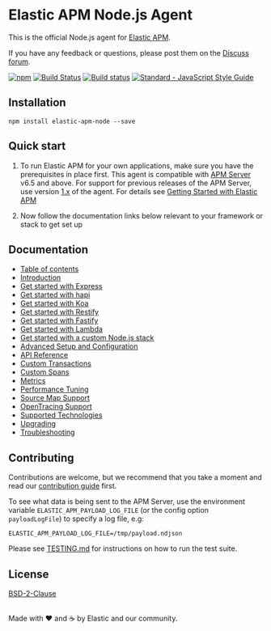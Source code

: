 # Elastic APM Node.js Agent

This is the official Node.js agent for [Elastic APM](https://www.elastic.co/solutions/apm).

If you have any feedback or questions,
please post them on the [Discuss forum](https://discuss.elastic.co/c/apm).

[![npm](https://img.shields.io/npm/v/elastic-apm-node.svg)](https://www.npmjs.com/package/elastic-apm-node)
[![Build Status](https://apm-ci.elastic.co/buildStatus/icon?job=apm-agent-nodejs%2Fapm-agent-nodejs-mbp%2F3.x)](https://apm-ci.elastic.co/job/apm-agent-nodejs/job/apm-agent-nodejs-mbp/job/3.x/)
[![Build status](https://travis-ci.org/elastic/apm-agent-nodejs.svg?branch=3.x)](https://travis-ci.org/elastic/apm-agent-nodejs)
[![Standard - JavaScript Style Guide](https://img.shields.io/badge/code%20style-standard-brightgreen.svg?style=flat)](https://github.com/standard/standard)

## Installation

```
npm install elastic-apm-node --save
```

## Quick start

1. To run Elastic APM for your own applications,
   make sure you have the prerequisites in place first.
   This agent is compatible with [APM Server](https://github.com/elastic/apm-server) v6.5 and above.
   For support for previous releases of the APM Server,
   use version [1.x](https://github.com/elastic/apm-agent-nodejs/tree/1.x) of the agent.
   For details see [Getting Started with Elastic APM](https://www.elastic.co/guide/en/apm/get-started)

1. Now follow the documentation links below relevant to your framework or stack to get set up

## Documentation

- [Table of contents](https://www.elastic.co/guide/en/apm/agent/nodejs)
- [Introduction](https://www.elastic.co/guide/en/apm/agent/nodejs/current/intro.html)
- [Get started with Express](https://www.elastic.co/guide/en/apm/agent/nodejs/current/express.html)
- [Get started with hapi](https://www.elastic.co/guide/en/apm/agent/nodejs/current/hapi.html)
- [Get started with Koa](https://www.elastic.co/guide/en/apm/agent/nodejs/current/koa.html)
- [Get started with Restify](https://www.elastic.co/guide/en/apm/agent/nodejs/current/restify.html)
- [Get started with Fastify](https://www.elastic.co/guide/en/apm/agent/nodejs/current/fastify.html)
- [Get started with Lambda](https://www.elastic.co/guide/en/apm/agent/nodejs/current/lambda.html)
- [Get started with a custom Node.js stack](https://www.elastic.co/guide/en/apm/agent/nodejs/current/custom-stack.html)
- [Advanced Setup and Configuration](https://www.elastic.co/guide/en/apm/agent/nodejs/current/advanced-setup.html)
- [API Reference](https://www.elastic.co/guide/en/apm/agent/nodejs/current/api.html)
- [Custom Transactions](https://www.elastic.co/guide/en/apm/agent/nodejs/current/custom-transactions.html)
- [Custom Spans](https://www.elastic.co/guide/en/apm/agent/nodejs/current/custom-spans.html)
- [Metrics](https://www.elastic.co/guide/en/apm/agent/nodejs/current/metrics.html)
- [Performance Tuning](https://www.elastic.co/guide/en/apm/agent/nodejs/current/performance-tuning.html)
- [Source Map Support](https://www.elastic.co/guide/en/apm/agent/nodejs/current/source-maps.html)
- [OpenTracing Support](https://www.elastic.co/guide/en/apm/agent/nodejs/current/opentracing.html)
- [Supported Technologies](https://www.elastic.co/guide/en/apm/agent/nodejs/current/supported-technologies.html)
- [Upgrading](https://www.elastic.co/guide/en/apm/agent/nodejs/current/upgrading.html)
- [Troubleshooting](https://www.elastic.co/guide/en/apm/agent/nodejs/current/troubleshooting.html)

## Contributing

Contributions are welcome,
but we recommend that you take a moment and read our [contribution guide](CONTRIBUTING.md) first.

To see what data is being sent to the APM Server,
use the environment variable `ELASTIC_APM_PAYLOAD_LOG_FILE` (or the config option `payloadLogFile`) to specify a log file,
e.g:

```
ELASTIC_APM_PAYLOAD_LOG_FILE=/tmp/payload.ndjson
```

Please see [TESTING.md](TESTING.md) for instructions on how to run the test suite.

## License

[BSD-2-Clause](LICENSE)

<br>Made with ♥️ and ☕️ by Elastic and our community.
